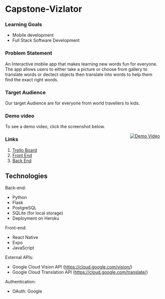 # Capstone-Vizlator


### Learning Goals
- Mobile development
- Full Stack Software Development

### Problem Statement
An Interactive moblie app that makes learning new words fun for everyone. The app allows users to either take a picture or choose from gallery to translate words or dectect objects then translate into words to help them find the exact right words.

### Target Audience
Our target Audience are for everyone from world travellers to kids.

### Demo video 
To see a demo video, click the screenshot below.

<a style="float:right" href="https://www.youtube.com/watch?v=z_yD4sx4tMs&feature=youtu.be" target="_blank">
  <img alt="Demo Video" src="https://i.ibb.co/d58mrQf/vizlator.png" />
</a>


### Links
1. [Trello Board](https://trello.com/b/tAZTy5jC/ada-capstone)
2. [Front End](https://github.com/Hannah0124/Capstone-React-Native-Frontend)
3. [Back End](https://github.com/Hannah0124/Capstone-Flask-Sqlite-Backend)

## Technologies
Back-end:
- Python
- Flask
- PostgreSQL 
- SQLite (for local storage)
- Deployment on Heroku

Front-end:
- React Native
- Expo
- JavaScript 
 
External APIs:
- Google Cloud Vision API (https://cloud.google.com/vision/)
- Google Cloud Translation API (https://cloud.google.com/translate/)

Authentication:
- OAuth: Google

